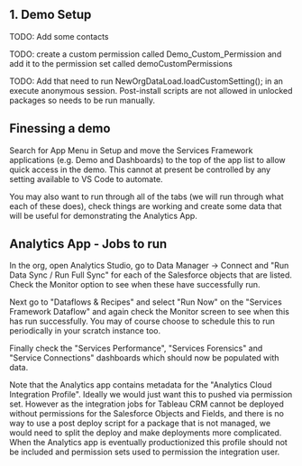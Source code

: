 

## 1. Demo Setup


TODO: Add some contacts

TODO: create a custom permission called Demo_Custom_Permission and add it to the permission set called demoCustomPermissions

TODO: Add that need to run NewOrgDataLoad.loadCustomSetting(); in an execute anonymous session. Post-install scripts are not allowed in unlocked packages so needs to be run manually.

## Finessing a demo

Search for App Menu in Setup and move the Services Framework applications (e.g. Demo and Dashboards) to the top of the app list to allow quick access in the demo. This cannot at present be controlled by any setting available to VS Code to automate.

You may also want to run through all of the tabs (we will run through what each of these does), check things are working and create some data that will be useful for demonstrating the Analytics App.


## Analytics App - Jobs to run

In the org, open Analytics Studio, go to Data Manager -> Connect and "Run Data Sync / Run Full Sync" for each of the Salesforce objects that are listed. Check the Monitor option to see when these have successfully run.

Next go to "Dataflows & Recipes" and select "Run Now" on the "Services Framework Dataflow" and again check the Monitor screen to see when this has run successfully. You may of course choose to schedule this to run periodically in your scratch instance too.

Finally check the "Services Performance", "Services Forensics" and "Service Connections" dashboards which should now be populated with data.


Note that the Analytics app contains metadata for the "Analytics Cloud Integration Profile". Ideally we would just want this to pushed via permission set. However as the integration jobs for Tableau CRM cannot be deployed without permissions for the Salesforce Objects and Fields, and there is no way to use a post deploy script for a package that is not managed, we would need to split the deploy and make deployments more complicated. When the Analytics app is eventually productionized this profile should not be included and permission sets used to permission the integration user.




